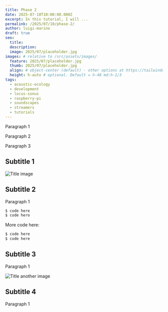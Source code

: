 ```yaml
---
title: Phase 2
date: 2025-07-10T10:00:00.000Z
excerpt: In this tutorial, I will ...
permalink: /2025/07/10/phase-2/
author: luigi-marino
draft: true
seo:
  title:
  description:
  image: 2025/07/placeholder.jpg
images: # relative to /src/assets/images/
  feature: 2025/07/placeholder.jpg
  thumb: 2025/07/placeholder.jpg
  align: # object-center (default) - other options at https://tailwindcss.com/docs/object-position
  height: h-auto # optional. Default = h-48 md:h-1/3
tags:
  - acoustic-ecology
  - development  
  - locus-sonus
  - raspberry-pi
  - soundscapes
  - streamers
  - tutorials
---
```


Paragraph 1

Paragraph 2

Paragraph 3

## Subtitle 1

![Title image](/assets/images/2025/07/placeholder.jpg)

## Subtitle 2

Paragraph 1


```md
$ code here
$ code hero
```

More code here:

```md
$ code here
$ code here
```

## Subtitle 3

Paragraph 1

![Title another image](/assets/images/2025/07/placeholder.jpg)

## Subtitle 4

Paragraph 1
